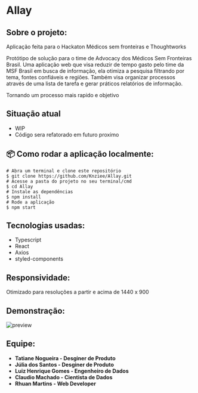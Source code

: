 # Allay

## Sobre o projeto:
Aplicação feita para o Hackaton Médicos sem fronteiras e Thoughtworks

Protótipo de solução para o time de Advocacy dos Médicos Sem Fronteiras Brasil.
Uma aplicação web que visa reduzir de tempo gasto pelo time da MSF Brasil em busca de informação, ela otimiza a pesquisa filtrando por tema, fontes confiáveis e regiões.
Também visa organizar processos através de uma lista de tarefa e gerar práticos relatórios de informação.

Tornando um processo mais rapido e objetivo

## Situação atual

- WIP
- Código sera refatorado em futuro proximo

## :package: Como rodar a aplicação localmente:
  
  ```
  # Abra um terminal e clone este repositório
$ git clone https://github.com/Knziee/Allay.git
# Acesse a pasta do projeto no seu terminal/cmd
$ cd Allay
# Instale as dependências
$ npm install
# Rode a aplicação
$ npm start  
  ```

## Tecnologias usadas:

- Typescript
- React
- Axios
- styled-components

## Responsividade:

Otimizado para resoluções a partir e acima de 1440 x 900 

## Demonstração:

![preview](https://i.imgur.com/5o6cilP.png)


## Equipe:

- <b>Tatiane Nogueira  -  Desginer de Produto </b>
- <b>Júlia dos Santos  -  Desginer de Produto </b>
- <b>Luiz Henrique Gomes  -  Engenheiro de Dados </b>
- <b>Claudio Machado  -  Cientista de Dados </b>
- <b>Rhuan Martins -  Web Developer </b>
